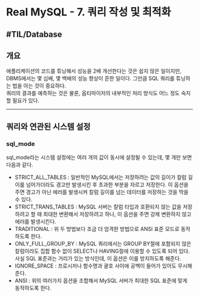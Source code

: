 # Real MySQL - 7. 쿼리 작성 및 최적화
#TIL/Database
---

## 개요

애플리케이션의 코드를 튜닝해서 성능을 2배 개선한다는 것은 쉽지 않은 일이지만, DBMS에서는 몇 십배, 몇 백배의 성능 향상이 흔한 일이다.   그만큼 SQL 쿼리를 튜닝하는 법을 아는 것이 중요하다.  
쿼리의 결과를 예측하는 것은 물론, 옵티마이저의 내부적인 처리 방식도 어느 정도 숙지할 필요가 있다.  

---

## 쿼리와 연관된 시스템 설정
### sql_mode

sql_mode라는 시스템 설정에는 여러 개의 값이 동시에 설정될 수 있는데, 몇 개만 보면 다음과 같다.

- STRICT_ALL_TABLES : 일반적인 MySQL에서는 저장하려는 값의 길이가 칼럼 길이를 넘어가더라도 경고만 발생시킨 후 초과한 부분을 자르고 저장한다. 이 옵션을 주면 경고가 아닌 에러를 발생시켜 칼럼 길이를 넘는 데이터를 저장하는 것을 막을 수 있다.
- STRICT_TRANS_TABLES : MySQL 서버는 칼럼 타입과 호환되지 않는 값을 저장하려고 할 때 최대한 변환해서 저장하려고 하나, 이 옵션을 주면 강제 변환하지 않고 에러를 발생시킨다.
- TRADITIONAL : 위 두 방법보다 조금 더 엄격한 방법으로 ANSI 표준 모드로 동작하도록 한다.
- ONLY_FULL_GROUP_BY : MySQL 쿼리에서는 GROUP BY절에 포함되지 않은 칼럼이라도 집합 함수 없이 SELECT나 HAVING절에 이용할 수 있도록 되어 있다. 사실 SQL 표준과는 거리가 있는 방식인데, 이 옵션은 이를 방지하도록 해준다.
- IGNORE_SPACE : 프로시저나 함수명과 괄호 사이에 공백이 들어가 있어도 무시해준다.
- ANSI : 위의 여러가지 옵션을 조합해서 MySQL 서버가 최대한 SQL 표준에 맞게 동작하도록 한다.
